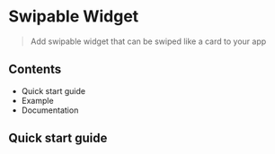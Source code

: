 # Swipable Widget

> Add swipable widget that can be swiped like a card to your app

## Contents
- Quick start guide
- Example
- Documentation

## Quick start guide